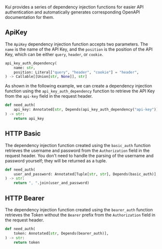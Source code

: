 Kuí provides a series of dependency injection functions for easier API authentication and automatically generates corresponding OpenAPI documentation for them.

## ApiKey

The `ApiKey` dependency injection function accepts two parameters. The `name` is the name of the API Key, and the `position` is the position of the API Key, which can be either `query`, `header`, or `cookie`.

```python
api_key_auth_dependency(
    name: str,
    position: Literal["query", "header", "cookie"] = "header",
) -> Callable[[Union[str, None]], str]
```

As shown in the following example, we can create a dependency injection function using the `api_key_auth_dependency` function to retrieve the API Key from the `api-key` field in the request header.

```python
def need_auth(
    api_key: Annotated[str, Depends(api_key_auth_dependency("api-key"))],
) -> str:
    return api_key
```

## HTTP Basic

The dependency injection function created using the `basic_auth` function retrieves the username and password from the `Authorization` field in the request header. You don't need to handle the parsing of the username and password yourself; they will be returned as a tuple.

```python
def need_auth(
    user_and_password: Annotated[Tuple[str, str], Depends(basic_auth)],
) -> str:
    return ", ".join(user_and_password)
```

## HTTP Bearer

The dependency injection function created using the `bearer_auth` function retrieves the Token without the `Bearer` prefix from the `Authorization` field in the request header.

```python
def need_auth(
    token: Annotated[str, Depends(bearer_auth)],
) -> str:
    return token
```
